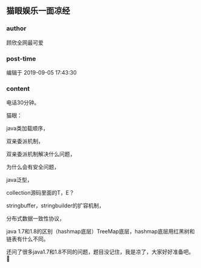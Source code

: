 ## 猫眼娱乐一面凉经
### author 
顾欣全网最可爱
### post-time 

编辑于  2019-09-05 17:43:30
### content 
<div class="post-topic-des nc-post-content">
 <p>
  电话30分钟。
 </p>
 <p>
  猫眼：
 </p>
 <p>
  java类加载顺序，
 </p>
 <p>
  双亲委派机制，
 </p>
 <p>
  双亲委派机制解决什么问题，
 </p>
 <p>
  为什么会有安全问题，
 </p>
 <p>
  java泛型，
 </p>
 <p>
  collection源码里面的T，E？
 </p>
 <p>
  stringbuffer，stringbuilder的扩容机制，
 </p>
 <p>
  分布式数据一致性协议，
 </p>
 <p>
  java 1.7和1.8的区别（hashmap底层）TreeMap底层，hashmap底层用红黑树和链表有什么不同。
 </p>
 <p>
  还问了很多java1.7和1.8不同的问题，题目没记住，我是凉了，大家好好准备吧。🌝
 </p>
</div>
